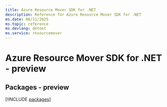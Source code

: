 ```yaml
---
title: Azure Resource Mover SDK for .NET
description: Reference for Azure Resource Mover SDK for .NET
ms.date: 08/11/2025
ms.topic: reference
ms.devlang: dotnet
ms.service: resourcemover
---
```

# Azure Resource Mover SDK for .NET - preview
## Packages - preview
[!INCLUDE [packages](resource-mover-index.md)]